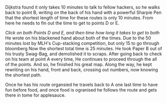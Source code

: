 Dijkstra found it only takes 10 minutes to talk to fellow hackers, so he walks back to
point B, writing on the back of his hand with a powerful Sharpie Pen that the shortest
length of time for these routes is only 10 minutes.
From here he needs to fin out the time to get to points D or E.

*Click on both Points D and E, and then time how long it takes to get to both*
He wrote on his blackened hand about both of the times.
Due to the 50 minutes lost by MLH's Cup-stacking competition, but only 15 to go through bloomberg
Now the shortest total time is 25 minutes.
He took Paper B out of his trusty Swag-Bag,
and demolished it to scraps. 
After going back to check on his team at point A every time, He continues to proceed through the all of the points.
And so, he finished his great map.
Along the way, he kept rewriting on his hand, front and back, crossing out numbers, now
knowing the shortest path.

Once he has his route organsied he travels back to A one last time to have fun before food, and once food is ogranised he follows the route and gets there in tome for applesauce.